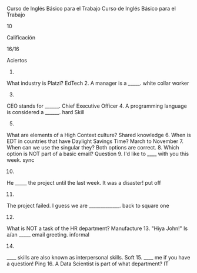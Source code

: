 Curso de Inglés Básico para el Trabajo
Curso de Inglés Básico para el Trabajo

10

Calificación

16/16

Aciertos

1.
What industry is Platzi?
EdTech
2.
A manager is a _____.
white collar worker

3.
CEO stands for ______.
Chief Executive Officer
4.
A programming language is considered a ______.
hard Skill

5.
What are elements of a High Context culture?
Shared knowledge
6.
When is EDT in countries that have Daylight Savings Time?
March to November
7.
When can we use the singular they?
Both options are correct.
8.
Which option is NOT part of a basic email?
Question
9.
I'd like to ____ with you this week.
sync

10.
He _____ the project until the last week. It was a disaster!
put off

11.
The project failed. I guess we are _____________.
back to square one

12.
What is NOT a task of the HR department?
Manufacture
13.
"Hiya John!" Is a/an _____ email greeting.
informal

14.
____ skills are also known as interpersonal skills.
Soft
15.
____ me if you have a question!
Ping
16.
A Data Scientist is part of what department?
IT
